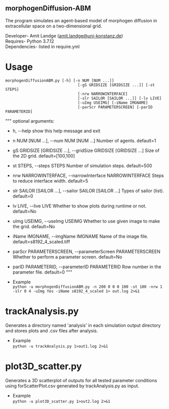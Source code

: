## morphogenDiffusion-ABM

The program simulates an agent-based model of morphogen diffusion in extracellular space on a two-dimensional grid.

Developer- Amit Landge (amit.landge@uni-konstanz.de)  
Requires- Python 3.7.12  
Dependencies- listed in require.yml  

# Usage
```
morphogenDiffusionABM.py [-h] [-n NUM [NUM ...]]
                                [-gS GRIDSIZE [GRIDSIZE ...]] [-st STEPS]
                                [-nrw NARROWINTERFACE]
                                [-slr SAILOR [SAILOR ...]] [-lv LIVE]
                                [-uImg USEIMG] [-iName IMGNAME]
                                [-parScr PARAMETERSCREEN] [-parID PARAMETERID]
```
"""
optional arguments:
  - h, --help            show this help message and exit
  - n NUM [NUM ...], --num NUM [NUM ...]
                        Number of agents. default=1
  - gS GRIDSIZE [GRIDSIZE ...], --gridSize GRIDSIZE [GRIDSIZE ...]
                        Size of the 2D grid. default=[100,100]
  - st STEPS, --steps STEPS
                        Number of simulation steps. default=500
  - nrw NARROWINTERFACE, --narrowInterface NARROWINTERFACE
                        Steps to reduce interface width. default=5
  - slr SAILOR [SAILOR ...], --sailor SAILOR [SAILOR ...]
                        Types of sailor (list). default=0
  - lv LIVE, --live LIVE
                        Whether to show plots during runtime or not.
                        default=No
  - uImg USEIMG, --useImg USEIMG
                        Whether to use given image to make the grid.
                        default=No
  - iName IMGNAME, --imgName IMGNAME
                        Name of the image file. default=s8192_4_scaled.tiff
  - parScr PARAMETERSCREEN, --parameterScreen PARAMETERSCREEN
                        Whether to perform a parameter screen. default=No
  - parID PARAMETERID, --parameterID PARAMETERID
                        Row number in the parameter file. default=0
"""

- Example  
```python -u morphogenDiffusionABM.py -n 200 0 0 0 100 -st 100 -nrw 1 -slr 0 4 -uImg Yes -iName s8192_4_scaled 1> out.log 2>&1```

# trackAnalysis.py
Generates a directory named 'analysis' in each simulation output directory and stores plots and .csv files after analysis.

- Example  
```python -u trackAnalysis.py 1>out1.log 2>&1```

# plot3D_scatter.py
Generates a 3D scatterplot of outputs for all tested parameter conditions using forScatterPlot.csv generated by trackAnalysis.py as input.

- Example  
```python -u plot3D_scatter.py 1>out2.log 2>&1```
